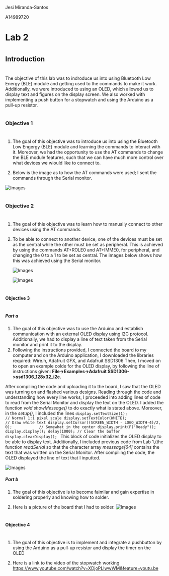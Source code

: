 Jesi Miranda-Santos


A14989720

# Lab 2
#
## Introduction
#
The objective of this lab was to indroduce us into using Bluetooth Low Energy (BLE) module and getting used to the commands to make it work. Additionally, we were introduced to using an OLED, which allowed us to display text and figures on the display screen. We also worked with implementing a push button for a stopwatch and using the Arduino as a pull-up resistor.
#
### Objective 1
#

1. The goal of this objective was to introduce us into using the Bluetooth Low Engergy (BLE) module and learning the commands to interact with it. Moreover, we had the opportunity to use the AT commands to change the BLE module features, such that we can have much more control over what devices we wiould like to connect to. 

2. Below is the image as to how the AT commands were used; I sent the commands through the Serial monitor.


  ![Images](https://github.com/UCSD-Product-Engineering/ece16-sp19-jesim272/blob/master/ECE_16/Lab%202/Images/objective1.png "AT commands for BLE module")
  
  
#
### Objective 2
#
1. The goal of this objective was to learn how to manually connect to other devices using the AT commands.
2. To be able to connect to another device, one of the devices must be set as the central while the other must be set as peripheral. This is achieved by using the commands AT+ROLE0 and AT+IMME0, for peripheral, and changing the 0 to a 1 to be set as central.
The images below shows how this was achieved using the Serial monitor.

   ![Images](https://github.com/UCSD-Product-Engineering/ece16-sp19-jesim272/blob/master/ECE_16/Lab%202/Images/objective2a.png "My device as a central")
   
   ![Images](https://github.com/UCSD-Product-Engineering/ece16-sp19-jesim272/blob/master/ECE_16/Lab%202/Images/objective2b.png "My device as a peripheral")
   
  #
  #### Objective 3
  #
  
  ##### Part a
  1. The goal of this objective was to use the Arduino and establish communication with an external OLED display using I2C protocol. Additionally, we had to display a line of text taken from the Serial monitor and print it to the display.
  2. Following the instructions provided, I connected the board to my computer and on the Arduino application, I downloaded the libraries required: Wire.h, Adafruit GFX, and Adafruit SSD1306 
  Then, I moved on to open an example colde for the OLED display, by following the line of instructions given: 
  **File->Examples->Adafruit SSD1306->ssd1306_128x32_i2c**.
  
  After compiling the code and uploading it to the board, I saw that the OLED was turning on and flashed various designs.
  Reading through the code and understanding how every line works, I proceeded into adding lines of code to read from the Serial Monitor and display the text on the OLED. I added the function *void showMessage()* to do exactly what is stated above. Moreover, in the *setup()*, I included the lines
  `display.setTextSize(1);                                           // Normal 1:1 pixel scale
  display.setTextColor(WHITE);                                      // Draw white text
  display.setCursor((SCREEN_WIDTH - LOGO_WIDTH-4)/2, 0);            // Somewhat in the center
  display.print(F("Ready"));
  display.display();
  delay(1000);
  // Clear the buffer
  display.clearDisplay();
  `
  This block of code initializes the OLED display to be able to display text. Additionally, I included previous code from Lab 1,(the function *readSerial* so that the character array *messsage[64]* contains the text that was written on the Serial Monitor.
  After compiling the code, the OLED displayed the line of text that I inputted.
  
  ![Images](https://github.com/UCSD-Product-Engineering/ece16-sp19-jesim272/blob/master/ECE_16/Lab%202/Images/oled_board.png "OLED TExt Display")
  
  ##### Part b
  1. The goal of this objective is to become faimliar and gain expertise in soldering properly and knowing how to solder.
   
   2. Here is a picture of the board that I had to solder. 
  ![Images](https://github.com/UCSD-Product-Engineering/ece16-sp19-jesim272/blob/master/ECE_16/Lab%202/Images/objective%203.png "Soldered Board")
  
 
  #
  #### Objective 4
  #
  1. The goal of this objective is to implement and integrate a pushbutton by using the Arduino as a pull-up resistor and display the timer on the OLED
  
  2. Here is a link to the video of the stopwatch working
    https://www.youtube.com/watch?v=XDjoPLlwwWM&feature=youtu.be
